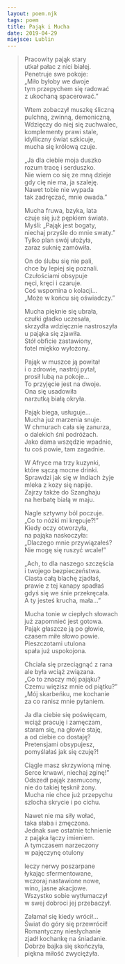 ```yaml
---
layout: poem.njk
tags: poem
title: Pająk i Mucha
date: 2019-04-29
miejsce: Lublin
---
```


> Pracowity pająk stary   
> utkał pałac z nici białej.  
> Penetruje swe pokoje:   
> „Miło byłoby we dwoje  
> tym przepychem się radować  
> z ukochaną spacerować.”  
>   
> Wtem zobaczył muszkę śliczną  
> pulchną, zwinną, demoniczną,                
> Wdzięczy do niej się zuchwalec,  
> komplementy prawi stale,   
> idylliczny świat szkicuje,  
> mucha się królową czuje.  
>   
> „Ja dla ciebie moja duszko  
> rozum tracę i serduszko.  
> Nie wiem co się ze mną dzieje  
> gdy cię nie ma, ja szaleję.  
> Nawet tobie nie wypada  
> tak zadręczać, mnie owada.”  
>   
> Mucha fruwa, bzyka, lata  
> czuje się już pępkiem świata.  
> Myśli: „Pająk jest bogaty,  
> niechaj przyśle do mnie swaty.”  
> Tylko plan swój ułożyła,  
> zaraz suknię zamówiła.  
>   
> On do ślubu się nie pali,  
> chce by lepiej się poznali.  
> Czułościami obsypuje  
> nęci, kręci i czaruje.  
> Coś wspomina o kolacji…  
> „Może w końcu się oświadczy.”  
>   
> Mucha pięknie się ubrała,  
> czułki gładko uczesała,  
> skrzydła wdzięcznie nastroszyła  
> u pająka się zjawiła.  
> Stół obficie zastawiony,  
> fotel miękko wyłożony.  
>   
> Pająk w muszce ją powitał  
> i o zdrowie, nastrój pytał,  
> prosił lubą na pokoje…  
> To przyjęcie jest na dwoje.  
> Ona się usadowiła  
> narzutką białą okryła.  
>   
> Pająk biega, usługuje…  
> Mucha już marzenia snuje.         
> W chmurach cała się zanurza,  
> o dalekich śni podróżach.  
> Jako dama wszędzie wpadnie,  
> tu coś powie, tam zagadnie.  
>   
> W Afryce ma trzy kuzynki,  
> które sączą mocne drinki.  
> Sprawdzi jak się w Indiach żyje  
> mleka z kozy się napije.  
> Zajrzy także do Szanghaju  
> na herbatę białą w maju.  
>   
> Nagle sztywny ból poczuje.  
> „Co to nóżki mi krępuje?!”  
> Kiedy oczy otworzyła,  
> na pająka naskoczyła:  
> „Dlaczego mnie przywiązałeś?  
> Nie mogę się ruszyć wcale!”  
>   
> „Ach, to dla naszego szczęścia    
> i twojego bezpieczeństwa.  
> Ciasta całą blachę zjadłaś,  
> prawie z tej kanapy spadłaś  
> gdyś się we śnie przekręcała.  
> A ty jesteś krucha, mała…”  
>   
> Mucha tonie w ciepłych słowach  
> już zapomnieć jest gotowa.  
> Pająk głaszcze ją po głowie,  
> czasem miłe słowo powie.  
> Pieszczotami utulona  
> spała już uspokojona.  
>   
> Chciała się przeciągnąć z rana  
> ale była wciąż związana.  
> „Co to znaczy mój pająku?  
> Czemu więzisz mnie od piątku?”  
> „Mój skarbeńku, me kochanie  
> za co ranisz mnie pytaniem.  
>   
> Ja dla ciebie się poświęcam,  
> wciąż pracuję i zamęczam,  
> staram się, na głowie staję,  
> a od ciebie co dostaję?  
> Pretensjami obsypujesz,  
> pomyślałaś jak się czuję?!  
>   
> Ciągle masz skrzywioną minę.  
> Serce krwawi, niechaj zginę!”  
> Odszedł pająk zasmucony,  
> nie do takiej tęsknił żony.  
> Mucha nie chce już przepychu    
> szlocha skrycie i po cichu.  
>   
> Nawet nie ma siły wołać,  
> taka słaba i zmęczona.  
> Jednak swe ostatnie tchnienie  
> z pająka łączy imieniem.  
> A tymczasem narzeczony  
> w pajęczynę otulony  
>   
> leczy nerwy poszarpane  
> łykając sfermentowane,  
> wczoraj nastawione nowe,  
> wino, jasne akacjowe.  
> Wszystko sobie wytłumaczył                   
> w swej dobroci jej przebaczył.                    
>   
> Załamał się kiedy wrócił…  
> Świat do góry się przewrócił!  
> Romantyczny niesłychanie  
> zjadł kochankę na śniadanie.  
> Dobrze bajka się skończyła,  
> piękna miłość zwyciężyła.  
